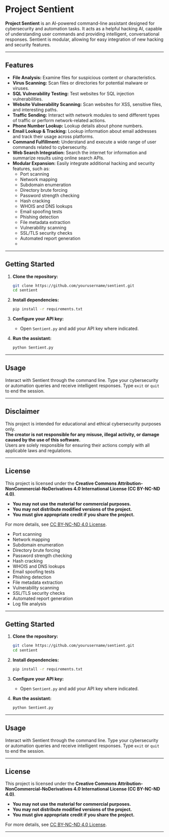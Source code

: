 # Project Sentient

**Project Sentient** is an AI-powered command-line assistant designed for cybersecurity and automation tasks. It acts as a helpful hacking AI, capable of understanding user commands and providing intelligent, conversational responses. Sentient is modular, allowing for easy integration of new hacking and security features.

---

## Features

- **File Analysis:** Examine files for suspicious content or characteristics.
- **Virus Scanning:** Scan files or directories for potential malware or viruses.
- **SQL Vulnerability Testing:** Test websites for SQL injection vulnerabilities.
- **Website Vulnerability Scanning:** Scan websites for XSS, sensitive files, and interesting paths.
- **Traffic Sending:** Interact with network modules to send different types of traffic or perform network-related actions.
- **Phone Number Lookup:** Lookup details about phone numbers.
- **Email Lookup & Tracking:** Lookup information about email addresses and track their usage across platforms.
- **Command Fulfillment:** Understand and execute a wide range of user commands related to cybersecurity.
- **Web Search Integration:** Search the internet for information and summarize results using online search APIs.
- **Modular Expansion:** Easily integrate additional hacking and security features, such as:
  - Port scanning
  - Network mapping
  - Subdomain enumeration
  - Directory brute forcing
  - Password strength checking
  - Hash cracking
  - WHOIS and DNS lookups
  - Email spoofing tests
  - Phishing detection
  - File metadata extraction
  - Vulnerability scanning
  - SSL/TLS security checks
  - Automated report generation
  -

---

## Getting Started

1. **Clone the repository:**
   ```sh
   git clone https://github.com/yourusername/sentient.git
   cd sentient
   ```

2. **Install dependencies:**
   ```sh
   pip install -r requirements.txt
   ```

3. **Configure your API key:**
   - Open `Sentient.py` and add your API key where indicated.

4. **Run the assistant:**
   ```sh
   python Sentient.py
   ```

---

## Usage

Interact with Sentient through the command line. Type your cybersecurity or automation queries and receive intelligent responses. Type `exit` or `quit` to end the session.

---

## Disclaimer

This project is intended for educational and ethical cybersecurity purposes only.  
**The creator is not responsible for any misuse, illegal activity, or damage caused by the use of this software.**  
Users are solely responsible for ensuring their actions comply with all applicable laws and regulations.

---

## License

This project is licensed under the **Creative Commons Attribution-NonCommercial-NoDerivatives 4.0 International License (CC BY-NC-ND 4.0)**.

- **You may not use the material for commercial purposes.**
- **You may not distribute modified versions of the project.**
- **You must give appropriate credit if you share the project.**

For more details, see [CC BY-NC-ND 4.0 License](https://creativecommons.org/licenses/by-nc-nd/4.0/).
  - Port scanning
  - Network mapping
  - Subdomain enumeration
  - Directory brute forcing
  - Password strength checking
  - Hash cracking
  - WHOIS and DNS lookups
  - Email spoofing tests
  - Phishing detection
  - File metadata extraction
  - Vulnerability scanning
  - SSL/TLS security checks
  - Automated report generation
  - Log file analysis

---

## Getting Started

1. **Clone the repository:**
   ```sh
   git clone https://github.com/yourusername/sentient.git
   cd sentient
   ```

2. **Install dependencies:**
   ```sh
   pip install -r requirements.txt
   ```

3. **Configure your API key:**
   - Open `Sentient.py` and add your API key where indicated.

4. **Run the assistant:**
   ```sh
   python Sentient.py
   ```

---

## Usage

Interact with Sentient through the command line. Type your cybersecurity or automation queries and receive intelligent responses. Type `exit` or `quit` to end the session.

---

## License

This project is licensed under the **Creative Commons Attribution-NonCommercial-NoDerivatives 4.0 International License (CC BY-NC-ND 4.0)**.

- **You may not use the material for commercial purposes.**
- **You may not distribute modified versions of the project.**
- **You must give appropriate credit if you share the project.**

For more details, see [CC BY-NC-ND 4.0 License](https://creativecommons.org/licenses/by-nc-nd/4.0/).

---
